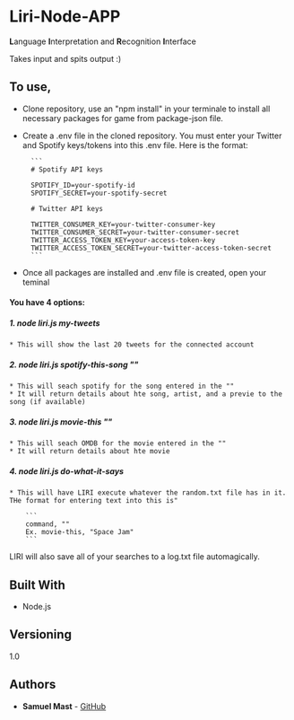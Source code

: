 # Liri-Node-APP

**L**anguage **I**nterpretation and **R**ecognition **I**nterface

Takes input and spits output :)


## To use, 

* Clone repository, use an "npm install" in your terminale to install all necessary packages for game from package-json file.

* Create a .env file in the cloned repository.  You must enter your Twitter and Spotify keys/tokens into this .env file.  Here is the format:

		```
		# Spotify API keys

		SPOTIFY_ID=your-spotify-id
		SPOTIFY_SECRET=your-spotify-secret

		# Twitter API keys

		TWITTER_CONSUMER_KEY=your-twitter-consumer-key
		TWITTER_CONSUMER_SECRET=your-twitter-consumer-secret
		TWITTER_ACCESS_TOKEN_KEY=your-access-token-key
		TWITTER_ACCESS_TOKEN_SECRET=your-twitter-access-token-secret
		```


* Once all packages are installed and .env file is created, open your teminal

#### You have 4 options:

##### 1. node liri.js my-tweets

	* This will show the last 20 tweets for the connected account

##### 2. node liri.js spotify-this-song ""

	* This will seach spotify for the song entered in the ""
	* It will return details about hte song, artist, and a previe to the song (if available)

##### 3. node liri.js movie-this ""

	* This will seach OMDB for the movie entered in the ""
	* It will return details about hte movie

##### 4. node liri.js do-what-it-says
	
	* This will have LIRI execute whatever the random.txt file has in it.  THe format for entering text into this is"

		```
		command, ""
		Ex. movie-this, "Space Jam"
		```



LIRI will also save all of your searches to a log.txt file automagically.


## Built With

* Node.js

## Versioning

1.0

## Authors

* **Samuel Mast** - [GitHub](https://github.com/SamMast)